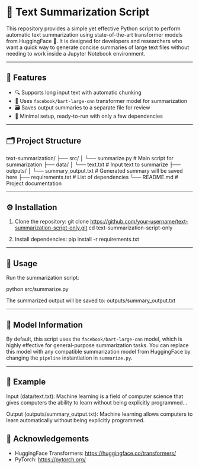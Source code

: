 # 📝 Text Summarization Script

This repository provides a simple yet effective Python script to perform automatic text summarization using state-of-the-art transformer models from HuggingFace 🤗. It is designed for developers and researchers who want a quick way to generate concise summaries of large text files without needing to work inside a Jupyter Notebook environment.

---

## 🚀 Features

- 🔍 Supports long input text with automatic chunking
- 🧠 Uses `facebook/bart-large-cnn` transformer model for summarization
- 🗃️ Saves output summaries to a separate file for review
- 🧪 Minimal setup, ready-to-run with only a few dependencies

---

## 🗂️ Project Structure

text-summarization/
├── src/
│   └── summarize.py             # Main script for summarization
├── data/
│   └── text.txt                 # Input text to summarize
├── outputs/
│   └── summary_output.txt       # Generated summary will be saved here
├── requirements.txt             # List of dependencies
└── README.md                    # Project documentation


---

## ⚙️ Installation

1. Clone the repository:
git clone https://github.com/your-username/text-summarization-script-only.git
cd text-summarization-script-only

2. Install dependencies:
pip install -r requirements.txt

---

## 📌 Usage

Run the summarization script:

python src/summarize.py

The summarized output will be saved to:
outputs/summary_output.txt

---

## 🤖 Model Information

By default, this script uses the `facebook/bart-large-cnn` model, which is highly effective for general-purpose summarization tasks. You can replace this model with any compatible summarization model from HuggingFace by changing the `pipeline` instantiation in `summarize.py`.

---

## 📎 Example

Input (data/text.txt):
Machine learning is a field of computer science that gives computers the ability to learn without being explicitly programmed...

Output (outputs/summary_output.txt):
Machine learning allows computers to learn automatically without being explicitly programmed.


## 🙌 Acknowledgements

- HuggingFace Transformers: https://huggingface.co/transformers/
- PyTorch: https://pytorch.org/
